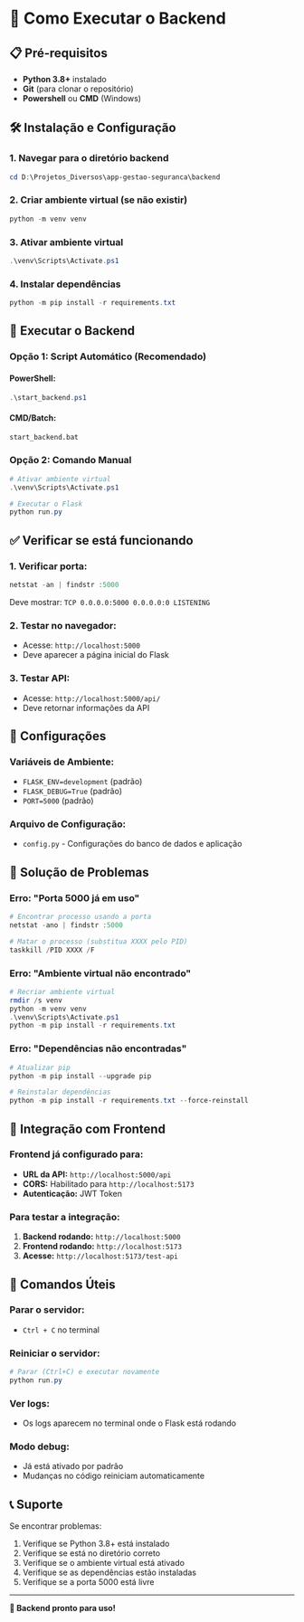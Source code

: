 # 🚀 Como Executar o Backend

## 📋 Pré-requisitos

- **Python 3.8+** instalado
- **Git** (para clonar o repositório)
- **Powershell** ou **CMD** (Windows)

## 🛠️ Instalação e Configuração

### 1. **Navegar para o diretório backend**
```powershell
cd D:\Projetos_Diversos\app-gestao-seguranca\backend
```

### 2. **Criar ambiente virtual** (se não existir)
```powershell
python -m venv venv
```

### 3. **Ativar ambiente virtual**
```powershell
.\venv\Scripts\Activate.ps1
```

### 4. **Instalar dependências**
```powershell
python -m pip install -r requirements.txt
```

## 🚀 Executar o Backend

### **Opção 1: Script Automático (Recomendado)**

#### **PowerShell:**
```powershell
.\start_backend.ps1
```

#### **CMD/Batch:**
```cmd
start_backend.bat
```

### **Opção 2: Comando Manual**

```powershell
# Ativar ambiente virtual
.\venv\Scripts\Activate.ps1

# Executar o Flask
python run.py
```

## ✅ Verificar se está funcionando

### **1. Verificar porta:**
```powershell
netstat -an | findstr :5000
```
Deve mostrar: `TCP 0.0.0.0:5000 0.0.0.0:0 LISTENING`

### **2. Testar no navegador:**
- Acesse: `http://localhost:5000`
- Deve aparecer a página inicial do Flask

### **3. Testar API:**
- Acesse: `http://localhost:5000/api/`
- Deve retornar informações da API

## 🔧 Configurações

### **Variáveis de Ambiente:**
- `FLASK_ENV=development` (padrão)
- `FLASK_DEBUG=True` (padrão)
- `PORT=5000` (padrão)

### **Arquivo de Configuração:**
- `config.py` - Configurações do banco de dados e aplicação

## 🐛 Solução de Problemas

### **Erro: "Porta 5000 já em uso"**
```powershell
# Encontrar processo usando a porta
netstat -ano | findstr :5000

# Matar o processo (substitua XXXX pelo PID)
taskkill /PID XXXX /F
```

### **Erro: "Ambiente virtual não encontrado"**
```powershell
# Recriar ambiente virtual
rmdir /s venv
python -m venv venv
.\venv\Scripts\Activate.ps1
python -m pip install -r requirements.txt
```

### **Erro: "Dependências não encontradas"**
```powershell
# Atualizar pip
python -m pip install --upgrade pip

# Reinstalar dependências
python -m pip install -r requirements.txt --force-reinstall
```

## 📱 Integração com Frontend

### **Frontend já configurado para:**
- **URL da API:** `http://localhost:5000/api`
- **CORS:** Habilitado para `http://localhost:5173`
- **Autenticação:** JWT Token

### **Para testar a integração:**
1. **Backend rodando:** `http://localhost:5000`
2. **Frontend rodando:** `http://localhost:5173`
3. **Acesse:** `http://localhost:5173/test-api`

## 🎯 Comandos Úteis

### **Parar o servidor:**
- `Ctrl + C` no terminal

### **Reiniciar o servidor:**
```powershell
# Parar (Ctrl+C) e executar novamente
python run.py
```

### **Ver logs:**
- Os logs aparecem no terminal onde o Flask está rodando

### **Modo debug:**
- Já está ativado por padrão
- Mudanças no código reiniciam automaticamente

## 📞 Suporte

Se encontrar problemas:
1. Verifique se Python 3.8+ está instalado
2. Verifique se está no diretório correto
3. Verifique se o ambiente virtual está ativado
4. Verifique se as dependências estão instaladas
5. Verifique se a porta 5000 está livre

---

**🎉 Backend pronto para uso!** 